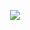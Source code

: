 <p align="center">
  <img src="https://capsule-render.vercel.app/api?type=waving&color=gradient&text=Hello!&height=100&section=header&lines=Hi+There!+👋;+I'm+Atharva+Khaladkarorji!;"/>
</p>
<!--
**Atharvakh/Atharvakh** is a ✨ _special_ ✨ repository because its `README.md` (this file) appears on your GitHub profile.

Here are some ideas to get you started:

- 🔭 I’m currently working on ...
- 🌱 I’m currently learning ...
- 👯 I’m looking to collaborate on ...
- 🤔 I’m looking for help with ...
- 💬 Ask me about ...
- 📫 How to reach me: ...
- 😄 Pronouns: ...
- ⚡ Fun fact: ...
-->
